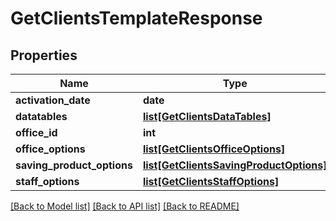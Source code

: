 # GetClientsTemplateResponse

## Properties
Name | Type | Description | Notes
------------ | ------------- | ------------- | -------------
**activation_date** | **date** |  | [optional] 
**datatables** | [**list[GetClientsDataTables]**](GetClientsDataTables.md) |  | [optional] 
**office_id** | **int** |  | [optional] 
**office_options** | [**list[GetClientsOfficeOptions]**](GetClientsOfficeOptions.md) |  | [optional] 
**saving_product_options** | [**list[GetClientsSavingProductOptions]**](GetClientsSavingProductOptions.md) |  | [optional] 
**staff_options** | [**list[GetClientsStaffOptions]**](GetClientsStaffOptions.md) |  | [optional] 

[[Back to Model list]](../README.md#documentation-for-models) [[Back to API list]](../README.md#documentation-for-api-endpoints) [[Back to README]](../README.md)

